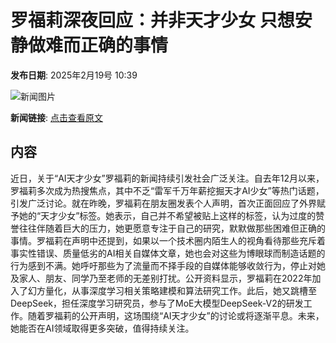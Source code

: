 # 罗福莉深夜回应：并非天才少女 只想安静做难而正确的事情

**发布日期**: 2025年2月19号 10:39

![新闻图片](https://pic.chinaz.com/picmap/thumb/202405161743136484_4.jpg)

**新闻链接**: [点击查看原文](https://www.aibase.com/zh/news/15504)

## 内容

近日，关于“AI天才少女”罗福莉的新闻持续引发社会广泛关注。自去年12月以来，罗福莉多次成为热搜焦点，其中不乏“雷军千万年薪挖掘天才AI少女”等热门话题，引发广泛讨论。就在昨晚，罗福莉在朋友圈发表个人声明，首次正面回应了外界赋予她的“天才少女”标签。她表示，自己并不希望被贴上这样的标签，认为过度的赞誉往往伴随着巨大的压力，她更愿意专注于自己的研究，默默做那些困难但正确的事情。罗福莉在声明中还提到，如果以一个技术圈内陌生人的视角看待那些充斥着事实性错误、质量低劣的AI相关自媒体文章，她也会对这些为博眼球而制造话题的行为感到不满。她呼吁那些为了流量而不择手段的自媒体能够收敛行为，停止对她及家人、朋友、同学乃至老师的无差别打扰。公开资料显示，罗福莉在2022年加入了幻方量化，从事深度学习相关策略建模和算法研究工作。此后，她又跳槽至DeepSeek，担任深度学习研究员，参与了MoE大模型DeepSeek-V2的研发工作。随着罗福莉的公开声明，这场围绕“AI天才少女”的讨论或将逐渐平息。未来，她能否在AI领域取得更多突破，值得持续关注。
